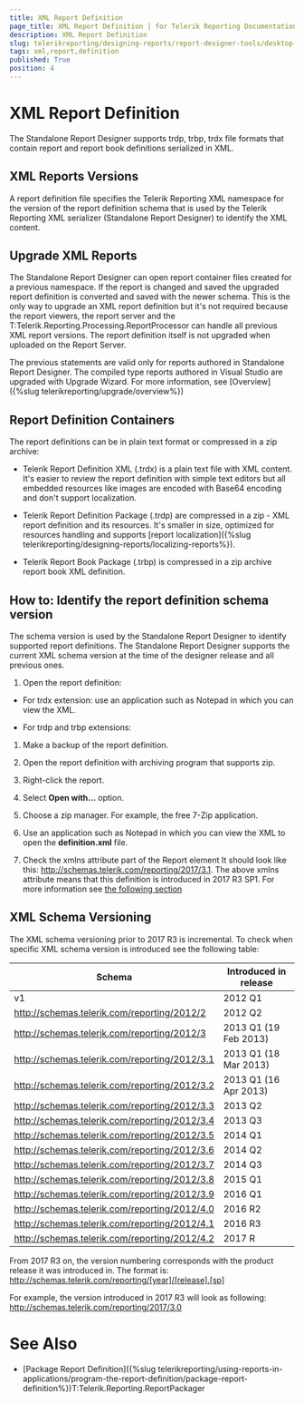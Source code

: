 ```yaml
---
title: XML Report Definition
page_title: XML Report Definition | for Telerik Reporting Documentation
description: XML Report Definition
slug: telerikreporting/designing-reports/report-designer-tools/desktop-designers/standalone-report-designer/xml-report-definition
tags: xml,report,definition
published: True
position: 4
---
```


# XML Report Definition



The Standalone Report Designer supports trdp, trbp, trdx file formats 
        that contain report and report book definitions serialized in XML.
      

## XML Reports Versions

A report definition file specifies the Telerik Reporting XML namespace for the version of the report
          definition schema that is used by the Telerik Reporting XML serializer (Standalone Report Designer)
          to identify the XML content.
        

## Upgrade XML Reports

The Standalone Report Designer can open report container files created for a previous namespace.
          If the report is changed and saved the upgraded report definition is converted and saved with the newer schema.
          This is the only way to upgrade an XML report definition but it's not required because
          the report viewers, the report server and the 
          T:Telerik.Reporting.Processing.ReportProcessor 
          can handle all previous XML report versions.
          The report definition itself is not upgraded when uploaded on the Report Server.
        

The previous statements are valid only for reports authored in Standalone Report Designer.
          The compiled type reports authored in Visual Studio are upgraded with Upgrade Wizard. For more information,
          see [Overview]({%slug telerikreporting/upgrade/overview%})

## Report Definition Containers

The report definitions can be in plain text format or compressed in a zip archive:
        

* Telerik Report Definition XML (.trdx) is a plain text file with XML content.
              It's easier to review the report definition with simple text editors but all
              embedded resources like images are encoded with Base64 encoding and don't support localization.
            

* Telerik Report Definition Package (.trdp) are compressed in a zip - XML report definition and its resources.
              It's smaller in size, optimized for resources handling and supports [report localization]({%slug telerikreporting/designing-reports/localizing-reports%}).
            

* Telerik Report Book Package (.trbp) is compressed in a zip archive report book XML definition.
            

## How to: Identify the report definition schema version

The schema version is used by the Standalone Report Designer to identify supported report definitions. 
          The Standalone Report Designer supports the current XML schema version at the time of the designer 
          release and all previous ones. 
        

1. Open the report definition:

* For trdx extension: use an application such as Notepad in which you can view the XML.
                

* For trdp and trbp extensions:
                

1. Make a backup of the report definition.
                    

1. Open the report definition with archiving program that supports zip.
                    

1. Right-click the report.
                        

1. Select __Open with...__ option.
                        

1. Choose a zip manager. For example, the free 7-Zip application.
                        

1. Use an application such as Notepad in which you can view the XML to open the __definition.xml__ file.
                    

1. Check the xmlns attribute part of the Report element
              It should look like this: http://schemas.telerik.com/reporting/2017/3.1.
              The above xmlns attribute means that this definition is introduced in 2017 R3 SP1.
              For more information see [the following section](#xml-schema-versioning)

## XML Schema Versioning

The XML schema versioning prior to 2017 R3 is incremental.
          To check when specific XML schema version is introduced see the following table:
        


| Schema | Introduced in release |
| ------ | ------ |
|v1|2012 Q1|
|http://schemas.telerik.com/reporting/2012/2|2012 Q2|
|http://schemas.telerik.com/reporting/2012/3|2013 Q1 (19 Feb 2013)|
|http://schemas.telerik.com/reporting/2012/3.1|2013 Q1 (18 Mar 2013)|
|http://schemas.telerik.com/reporting/2012/3.2|2013 Q1 (16 Apr 2013)|
|http://schemas.telerik.com/reporting/2012/3.3|2013 Q2|
|http://schemas.telerik.com/reporting/2012/3.4|2013 Q3|
|http://schemas.telerik.com/reporting/2012/3.5|2014 Q1|
|http://schemas.telerik.com/reporting/2012/3.6|2014 Q2|
|http://schemas.telerik.com/reporting/2012/3.7|2014 Q3|
|http://schemas.telerik.com/reporting/2012/3.8|2015 Q1|
|http://schemas.telerik.com/reporting/2012/3.9|2016 Q1|
|http://schemas.telerik.com/reporting/2012/4.0|2016 R2|
|http://schemas.telerik.com/reporting/2012/4.1|2016 R3|
|http://schemas.telerik.com/reporting/2012/4.2|2017 R|




From 2017 R3 on, the version numbering corresponds with the product release it was introduced in.
          The format is:
          http://schemas.telerik.com/reporting/[year]/[release].[sp]

For example, the version introduced in 2017 R3 will look as following: http://schemas.telerik.com/reporting/2017/3.0 

# See Also

 * [Package Report Definition]({%slug telerikreporting/using-reports-in-applications/program-the-report-definition/package-report-definition%})T:Telerik.Reporting.ReportPackager
